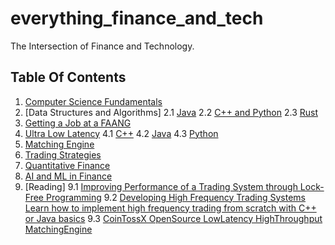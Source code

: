 # everything_finance_and_tech
The Intersection of Finance and Technology.

## Table Of Contents <a name="top"></a>

1. [Computer Science Fundamentals](./cs_fundamentals/README.md)
2. [Data Structures and Algorithms]
   2.1   [Java](./data_structures_and_algorithms/java/README.md)
   2.2   [C++ and Python](./data_structures_and_algorithms/cpp_and_python/README.md)
   2.3   [Rust](./data_structures_and_algorithms/rust/README.md)
3. [Getting a Job at a FAANG](./getting_a_job_at_FAANG/README.md)
4. [Ultra Low Latency](./ultra_low_latency/README.md)
   4.1   [C++](#cpp)
   4.2   [Java](#java)
   4.3   [Python](#python)
5. [Matching Engine](./matching_engine.md)
6. [Trading Strategies](./trading_strategies/README.md)
7. [Quantitative Finance](./quantitative_finance/README.md)
8. [AI and ML in Finance](./AI_and_ML_in_finance/README.md)
9. [Reading]
   9.1   [Improving Performance of a Trading System through Lock-Free Programming](./Improving_Performance_of_a_Trading_System_through_Lock-Free_Programming.pdf)
   9.2   [Developing High Frequency Trading Systems Learn how to implement high frequency trading from scratch with C++ or Java basics](./Developing-High-Frequency-Trading-Systems-Learn-how-to-implement-high-frequency-trading-from-scratch-with-C++or-Java-basics.pdf)
   9.3   [CoinTossX OpenSource LowLatency HighThroughput MatchingEngine](./CointTossX_OpenSource_LowLatency_HighThroughput_MatchingEngine.pdf)

